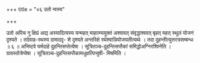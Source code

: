 +++
title = "०६ उतो न्वस्य"

+++

उतो अपिच नु क्षिप्रं अद्य अस्यादित्यस्य यन्महत् माहात्म्ययुक्तं अश्वावत् संवृद्धाश्ववत् बृहत् महत् स्थूलं योजनं दृश्यते । तदेवाह-रथस्य दामाददृ- शे दृश्यते अन्तरिक्षे रथेश्वान्नियोजयतीत्यर्थः । तदा दुहन्तीत्युत्तरत्रसम्बन्धः ॥ ६ ॥ अभिष्टवे घर्मदाहे दुहन्तिसप्तेत्येषा । सूत्रितञ्च-दुहन्तिसप्तैकां समिद्धोअग्निरश्विनेति । ग्रावस्तोत्रेप्येषा । सूत्रितञ्च-दुहन्तिसप्तैकामधुक्षत्पिप्युषी- मिषमिति ।
